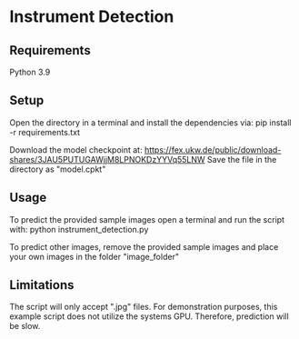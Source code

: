 # Instrument Detection
## Requirements
Python 3.9

## Setup
Open the directory in a terminal and install the dependencies via:
  pip install -r requirements.txt
  
Download the model checkpoint at: https://fex.ukw.de/public/download-shares/3JAU5PUTUGAWjjM8LPNOKDzYYVq55LNW
Save the file in the directory as "model.cpkt"
  
## Usage
To predict the provided sample images open a terminal and run the script with:
  python instrument_detection.py
  
To predict other images, remove the provided sample images and place your own images in the folder "image_folder"
  
## Limitations
The script will only accept ".jpg" files. For demonstration purposes, this example script does not utilize the systems GPU. Therefore, prediction will be slow.
